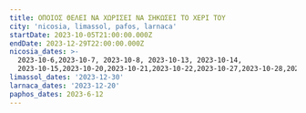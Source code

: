 ```yaml
---
title: ΟΠΟΙΟΣ ΘΕΛΕΙ ΝΑ ΧΩΡΙΣΕΙ ΝΑ ΣΗΚΩΣΕΙ ΤΟ ΧΕΡΙ ΤΟΥ
city: 'nicosia, limassol, pafos, larnaca'
startDate: 2023-10-05T21:00:00.000Z
endDate: 2023-12-29T22:00:00.000Z
nicosia_dates: >-
  2023-10-6,2023-10-7, 2023-10-8, 2023-10-13, 2023-10-14,
  2023-10-15,2023-10-20,2023-10-21,2023-10-22,2023-10-27,2023-10-28,2023-10-29
limassol_dates: '2023-12-30'
larnaca_dates: '2023-12-20'
paphos_dates: 2023-6-12
---
```


